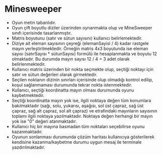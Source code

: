 # Minesweeper

- Oyun metin tabanlıdır. 
- Oyun çift boyutlu diziler üzerinden oynanmakta olup ve MineSweeper sınıfı içerisinde tasarlanmıştır. 
- Matris boyutunu (satır ve sütun sayısını) kullanıcı belirlemektedir. 
- Diziye ait eleman sayısının çeyreği (elemanSayisi / 4) kadar rastgele mayın yerleştirilmektedir. Örneğin matris 4x3 boyutunda ise eleman sayısı (satırSayısı * sütunSayısı) formülü ile hesaplanmakta ve boyutu 12 olmaktadır. Bu durumda mayın sayısı 12 / 4 = 3 adet olarak belirlenmektedir.
- Kullanıcı matris üzerinden bir nokta seçmekte olup, seçtiği noktayı için satır ve sütun değerleri olarak girmektedir. 
- Seçilen noktanın dizinin sınırları içerisinde olup olmadığı kontrol edilip, koşul sağlanmaması durumunda tekrar nokta istenmektedir. 
- Kullanıcı, seçtiği koordinatta mayın olması durumunda oyunu kaybetmektedir. 
- Seçtiği koordinatta mayın yok ise, ilgili noktaya değen tüm konumlara bakılmaktadır (sağı, solu, yukarısı, aşağısı, sol üst çapraz, sağ üst çapraz, sağ alt çapraz, sol alt çapraz) ve etrafındaki mayınların sayısının toplamı ilgili noktaya yazılmaktadır. Noktaya değen herhangi bir mayın yok ise "0" değeri atanmaktadır. 
- Kullanıcı hiç bir mayına basmadan tüm noktaları seçebilirse oyunu kazanmaktadır.
- Oyunun sonlanması durumunda çözüm haritası kullanıcıya gösterilerek kendisine kazanma/kaybetme durumu uygun mesaj ile terminale yazdırılmaktadır. 
